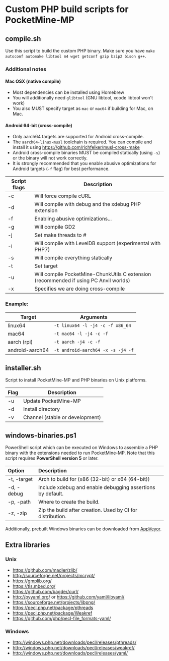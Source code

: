 # Custom PHP build scripts for PocketMine-MP

## compile.sh

Use this script to build the custom PHP binary. Make sure you have ``make autoconf automake libtool m4 wget getconf gzip bzip2 bison g++``.

### Additional notes
#### Mac OSX (native compile)
- Most dependencies can be installed using Homebrew
- You will additionally need `glibtool` (GNU libtool, xcode libtool won't work)
- You also MUST specify target as `mac` or `mac64` if building for Mac, on Mac.

#### Android 64-bit (cross-compile)
- Only aarch64 targets are supported for Android cross-compile.
- The `aarch64-linux-musl` toolchain is required. You can compile and install it using https://github.com/richfelker/musl-cross-make
- Android cross-compile binaries MUST be compiled statically (using `-s`) or the binary will not work correctly.
- It is strongly recommended that you enable abusive optimizations for Android targets (`-f` flag) for best performance.

| Script flags | Description                                                                           |
| ------------ | ------------------------------------------------------------------------------------- |
| -c           | Will force compile cURL                                                               |
| -d           | Will compile with debug and the xdebug PHP extension                                  |
| -f           | Enabling abusive optimizations...                                                     |
| -g           | Will compile GD2                                                                      |
| -j           | Set make threads to #                                                                 |
| -l           | Will compile with LevelDB support (experimental with PHP7)                            |
| -s           | Will compile everything statically                                                    |
| -t           | Set target                                                                            |
| -u           | Will compile PocketMine-ChunkUtils C extension (recommended if using PC Anvil worlds) |
| -x           | Specifies we are doing cross-compile                                                  |

### Example:

| Target          | Arguments                           |
| --------------- | ----------------------------------- |
| linux64         | ``-t linux64 -l -j4 -c -f x86_64``  |
| mac64           | ``-t mac64 -l -j4 -c -f``           |
| aarch (rpi)     | ``-t aarch -j4 -c -f``              |
| android-aarch64 | ``-t android-aarch64 -x -s -j4 -f`` |


## installer.sh

Script to install PocketMine-MP and PHP binaries on Unix platforms.

| Flag   | Description                         |
| ------ | ----------------------------------- |
| -u     | Update PocketMine-MP                |
| -d     | Install directory                   |
| -v     | Channel (stable or development)     |


## windows-binaries.ps1

PowerShell script which can be executed on Windows to assemble a PHP binary with the extensions needed to run PocketMine-MP. Note that this script requires **PowerShell version 5** or later.

| Option | Description |
|:-------|:------------|
| -t, -target | Arch to build for (x86 (32-bit) or x64 (64-bit)) |
| -d, -debug | Include xdebug and enable debugging assertions by default. |
| -p, -path | Where to create the build. |
| -z, -zip | Zip the build after creation. Used by CI for distribution. |

Additionally, prebuilt Windows binaries can be downloaded from [AppVeyor](https://ci.appveyor.com/project/pmmp/php-build-scripts/build/artifacts).


## Extra libraries

### Unix

- https://github.com/madler/zlib/
- http://sourceforge.net/projects/mcrypt/
- https://gmplib.org/
- https://tls.mbed.org/
- https://github.com/bagder/curl/
- http://pyyaml.org/ or https://github.com/yaml/libyaml/
- https://sourceforge.net/projects/libpng/
- https://pecl.php.net/package/pthreads
- https://pecl.php.net/package/Weakref
- https://github.com/php/pecl-file_formats-yaml/

### Windows

- http://windows.php.net/downloads/pecl/releases/pthreads/
- http://windows.php.net/downloads/pecl/releases/weakref/
- http://windows.php.net/downloads/pecl/releases/yaml/
